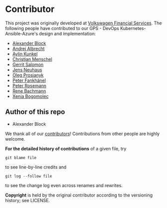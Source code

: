 # Contributor

This project was originally developed at [Volkswagen Financial Services](http://www.vwfs.de/). The following people have contributed to our GPS - DevOps Kubernetes-Ansible-Azure's design and implementation:

* [Alexander Block](http://github.com/codablock)
* [Andrej Albrecht](http://github.com/Andrej1A)
* [Aylin Kunkel](http://github.com/AylinKunkel)
* [Christian Menschel](https://github.com/tapwork)
* [Gerrit Salomon](http://github.com/galrak)
* [Jens Neuhaus](http://github.com/jensneuhaus)
* [Oleg Prosianyk](http://github.com/OlehProsianyk)
* [Peter Fankhänel](http://github.com/pit007)
* [Peter Rosemann](http://github.com/dkdndes/)
* [Rene Bachmann](http://github.com/garfield70)
* [Xenia Bogomolec](http://github.com/XeniaGabriela)

## Author of this repo

* Alexander Block

We thank all of our [contributors](https://github.com/vwfs/devops-kubernetes-azure/graphs/contributors)!
Contributions from other people are highly welcome.

**For the detailed history of contributions** of a given file, try

    git blame file

to see line-by-line credits and

    git log --follow file

to see the change log even across renames and rewrites.

**Copyright** is held by the original contributor according to the versioning history; see LICENSE.
